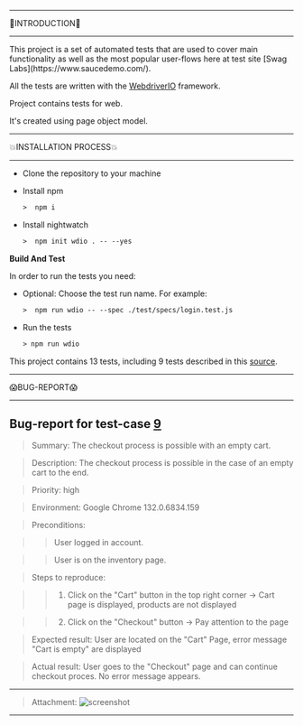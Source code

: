 <hr>
🌈INTRODUCTION🌈
<hr>
This project is a set of automated tests that are used to cover main functionality as well as the most popular user-flows here at test site [Swag Labs](https://www.saucedemo.com/).

All the tests are written with the [WebdriverIO](https://webdriver.io/) framework. 

Project contains tests for web.

It's created using page object model.



<hr>
💥INSTALLATION PROCESS💥
<hr>

  * Clone the repository to your machine
  * Install npm
    ```cls
    >  npm i
    ```
    
  * Install nightwatch
    ```cls
    >  npm init wdio . -- --yes
    ```

**Build And Test**

In order to run the tests you need:  
  - Optional: Choose the test run name. For example:
    ```cls
    >  npm run wdio -- --spec ./test/specs/login.test.js
    ```  
  - Run the tests
    ```cls
    > npm run wdio
    ```

This project contains 13 tests, including 9 tests described in this [source](https://testluxequality.sharepoint.com/:x:/s/Mentors/EdKKAdQM7uRGgdG-zFoeXdEBYSo3Gg_YRlAX6WaC1imLuQ?rtime=uVeHFuM_3Ug).



<hr>
😱BUG-REPORT😱
<hr>


**Bug-report for test-case [9](https://testluxequality.sharepoint.com/:x:/s/Mentors/EdKKAdQM7uRGgdG-zFoeXdEBYSo3Gg_YRlAX6WaC1imLuQ?rtime=uVeHFuM_3Ug)**
----------------------------------

> Summary: The checkout process is possible with an empty cart.

> Description: The checkout process is possible in the case of an empty cart to the end.

> Priority: high

> Environment: Google Chrome 132.0.6834.159

> Preconditions:

>> User logged in account.

>> User is on the inventory page.

> Steps to reproduce:

>> 1. Click on the "Cart" button in the top right corner             -> Cart page is displayed, products are not displayed
   
>> 2. Click on the "Checkout" button                                 -> Pay attention to the page


   
> Expected result:   User are located on the "Cart" Page, error message "Cart is empty" are displayed

> Actual result:     User goes to the "Checkout" page and can continue checkout proces. No error message appears.

------------------------

> Attachment: ![screenshot](https://prnt.sc/96avrJh6XmJ3)

------------------------
  

